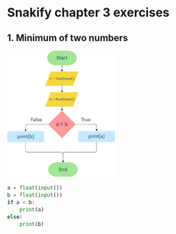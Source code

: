 # Snakify chapter 3 exercises

## 1. Minimum of two numbers
<img src="images/minimum.png" width=50%>

```.py
a = float(input())
b = float(input())
if a < b:
    print(a)
else:
    print(b)
```

